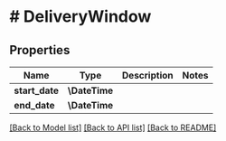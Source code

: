 # # DeliveryWindow

## Properties

Name | Type | Description | Notes
------------ | ------------- | ------------- | -------------
**start_date** | **\DateTime** |  |
**end_date** | **\DateTime** |  |

[[Back to Model list]](../../README.md#models) [[Back to API list]](../../README.md#endpoints) [[Back to README]](../../README.md)
